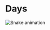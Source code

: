 # Days

<img src="https://raw.githubusercontent.com/91Daysss/Days/output/snake.svg" alt="Snake animation" />

###
